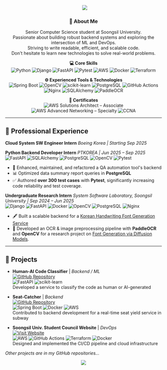 <div align="center">
  <img src="https://capsule-render.vercel.app/api?type=waving&height=280&color=gradient&customColorList=4&text=UIJONG%20YANG&fontAlign=39&textBg=false">
</div>

<div align="center">

### 👋 About Me
Senior Computer Science student at Soongsil University.  
Passionate about building robust backend systems and exploring the intersection of ML and DevOps.  
Striving to write readable, efficient, and scalable code.  
Don't hesitate to learn new technologies to solve real-world problems.

**💻 Core Skills**  
![Python](https://img.shields.io/badge/Python-3776AB?style=flat&logo=python&logoColor=white)
![Django](https://img.shields.io/badge/Django-092E20?style=flat&logo=django&logoColor=white)
![FastAPI](https://img.shields.io/badge/FastAPI-009688?style=flat&logo=fastapi&logoColor=white)
![Pytest](https://img.shields.io/badge/Pytest-0A9EDC?style=flat&logo=pytest&logoColor=white)
![AWS](https://img.shields.io/badge/AWS-232F3E?style=flat&logo=amazonaws&logoColor=white)
![Docker](https://img.shields.io/badge/Docker-2496ED?style=flat&logo=docker&logoColor=white)
![Terraform](https://img.shields.io/badge/Terraform-623CE4?style=flat&logo=terraform&logoColor=white)

**⚙️ Experienced Tools & Technologies**  
![Spring Boot](https://img.shields.io/badge/Spring%20Boot-6DB33F?style=flat&logo=springboot&logoColor=white)
![OpenCV](https://img.shields.io/badge/OpenCV-5C3EE8?style=flat&logo=opencv&logoColor=white)
![scikit-learn](https://img.shields.io/badge/scikit--learn-F7931E?style=flat&logo=scikitlearn&logoColor=white)
![PostgreSQL](https://img.shields.io/badge/PostgreSQL-4169E1?style=flat&logo=postgresql&logoColor=white)
![GitHub Actions](https://img.shields.io/badge/GitHub%20Actions-2088FF?style=flat&logo=githubactions&logoColor=white)
![Nginx](https://img.shields.io/badge/Nginx-009639?style=flat&logo=nginx&logoColor=white)
![SQLAlchemy](https://img.shields.io/badge/SQLAlchemy-D71F00?style=flat)
![PaddleOCR](https://img.shields.io/badge/PaddleOCR-2C7BE5?style=flat)

**📜 Certificates**  
![AWS Solutions Architect – Associate](https://img.shields.io/badge/AWS%20Solutions%20Architect%20%E2%80%93%20Associate-232F3E?style=flat&logo=amazonaws&logoColor=white)
![AWS Advanced Networking – Specialty](https://img.shields.io/badge/AWS%20Advanced%20Networking%20%E2%80%93%20Specialty-232F3E?style=flat&logo=amazonaws&logoColor=white)
![CCNA](https://img.shields.io/badge/Cisco%20CCNA-1BA0D7?style=flat&logo=cisco&logoColor=white)


</div>

---

## 💼 Professional Experience

**Cloud System SW Engineer Intern** *Boeing Korea | Starting Sep 2025*  

**Python Backend Developer Intern** *PTKOREA | Jun 2025 – Sep 2025*  
![FastAPI](https://img.shields.io/badge/FastAPI-009688?style=flat&logo=fastapi&logoColor=white)
![SQLAlchemy](https://img.shields.io/badge/SQLAlchemy-D71F00?style=flat)
![PostgreSQL](https://img.shields.io/badge/PostgreSQL-4169E1?style=flat&logo=postgresql&logoColor=white)
![OpenCV](https://img.shields.io/badge/OpenCV-5C3EE8?style=flat&logo=opencv&logoColor=white)
![Pytest](https://img.shields.io/badge/Pytest-0A9EDC?style=flat&logo=pytest&logoColor=white)  
* 🧪 Enhanced, maintained, and refactored a QA automation tool's backend
* 📊 Optimized data summary report queries in **PostgreSQL**
* ✅ Authored **over 300 test cases** with **Pytest**, significantly increasing code reliability and test coverage.

**Undergraduate Research Intern** *System Software Laboratory, Soongsil University | Sep 2024 – Jun 2025*  
![Django](https://img.shields.io/badge/Django-092E20?style=flat&logo=django&logoColor=white)
![FastAPI](https://img.shields.io/badge/FastAPI-009688?style=flat&logo=fastapi&logoColor=white)
![Docker](https://img.shields.io/badge/Docker-2496ED?style=flat&logo=docker&logoColor=white)
![OpenCV](https://img.shields.io/badge/OpenCV-5C3EE8?style=flat&logo=opencv&logoColor=white)
![PostgreSQL](https://img.shields.io/badge/PostgreSQL-4169E1?style=flat&logo=postgresql&logoColor=white)
![Nginx](https://img.shields.io/badge/Nginx-009639?style=flat&logo=nginx&logoColor=white)  
* 🖋️ Built a scalable backend for a [Korean Handwriting Font Generation Service](https://www.koreascience.kr/article/CFKO202404272002306.pdf)
* 🧠 Developed an OCR & image preprocessing pipeline with **PaddleOCR** and **OpenCV** for a research project on [Font Generation via Diffusion Models](https://kips.or.kr/bbs/confn/article/4259).

---

## 🚀 Projects

* **Human-AI Code Classifier** | *Backend / ML*  
  [![GitHub Repository](https://img.shields.io/badge/GitHub-Repository-181717?style=flat&logo=github&logoColor=white)](https://github.com/SSU2025-PS-MLProject/Human-AI-Code-Classifier)  
  ![FastAPI](https://img.shields.io/badge/FastAPI-009688?style=flat&logo=fastapi&logoColor=white)
  ![scikit-learn](https://img.shields.io/badge/scikit--learn-F7931E?style=flat&logo=scikitlearn&logoColor=white)  
  Developed a service to classify the code as human or AI-generated 

* **Seat-Catcher** | *Backend*  
  [![GitHub Repository](https://img.shields.io/badge/GitHub-Repository-181717?style=flat&logo=github&logoColor=white)](https://github.com/seat-catcher/SeatCatcher-API)  
  ![Spring Boot](https://img.shields.io/badge/Spring%20Boot-6DB33F?style=flat&logo=springboot&logoColor=white)
  ![Docker](https://img.shields.io/badge/Docker-2496ED?style=flat&logo=docker&logoColor=white)
  ![AWS](https://img.shields.io/badge/AWS-232F3E?style=flat&logo=amazonaws&logoColor=white)  
  Contributed to backend development for a real-time seat yield service in subway

* **Soongsil Univ. Student Council Website** | *DevOps*  
  [![Visit Website](https://img.shields.io/badge/Visit-Website-1E90FF?style=flat)](https://stu.ssu.ac.kr/)  
  ![AWS](https://img.shields.io/badge/AWS-232F3E?style=flat&logo=amazonaws&logoColor=white)
  ![GitHub Actions](https://img.shields.io/badge/GitHub%20Actions-2088FF?style=flat&logo=githubactions&logoColor=white)
  ![Terraform](https://img.shields.io/badge/Terraform-623CE4?style=flat&logo=terraform&logoColor=white)
  ![Docker](https://img.shields.io/badge/Docker-2496ED?style=flat&logo=docker&logoColor=white)  
  Designed and implemented the CI/CD pipeline and cloud infrastructure

*Other projects are in my GitHub repositories...*
<br>
<div align="center">
<img src="https://capsule-render.vercel.app/api?type=waving&color=gradient&customColorList=4&height=120&animation=fadeIn&section=footer&fontAlign=70">
</div>
